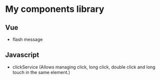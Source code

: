 # My components library

## Vue

* flash message

## Javascript

* clickService (Allows managing click, long click, double click and long touch in the same element.)
